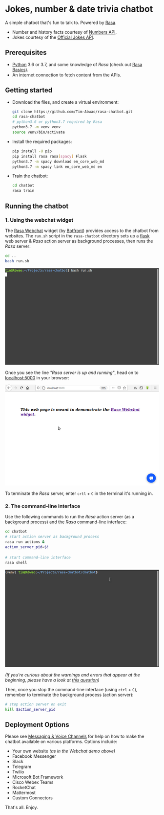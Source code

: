 # Jokes, number & date trivia chatbot

A simple chatbot that's fun to talk to. Powered by [Rasa][1].

- Number and history facts courtesy of [Numbers API][2].
- Jokes courtesy of the [Official Jokes API][3].

## Prerequisites

- [Python][4] 3.6 or 3.7, and some knowledge of *Rasa* (check out [Rasa Basics][5]).
- An internet connection to fetch content from the APIs.

## Getting started

- Download the files, and create a virtual environment:

    ```bash
    git clone https://github.com/Tim-Abwao/rasa-chatbot.git
    cd rasa-chatbot
    # python3.6 or python3.7 required by Rasa
    python3.7 -m venv venv
    source venv/bin/activate
    ```

- Install the required packages:

    ```bash
    pip install -U pip
    pip install rasa rasa[spacy] Flask
    python3.7 -m spacy download en_core_web_md
    python3.7 -m spacy link en_core_web_md en
    ```

- Train the chatbot:

    ```bash
    cd chatbot
    rasa train
    ```

## Running the chatbot

### 1. Using the webchat widget

The [Rasa Webchat][7] widget (by [Botfront][8]) provides access to the chatbot from websites. The `run.sh` script in the `rasa-chatbot` directory sets up a [flask][9] web server & *Rasa* action server as background processes,  then runs the *Rasa* server:

```bash
cd ..
bash run.sh
```

![run script](screencasts/run-script.gif)

Once you see the line *"Rasa server is up and running"*, head on to <localhost:5000> in your browser:

![web widget](screencasts/web-chat.gif)

To terminate the *Rasa* server, enter `crtl` + `C` in the terminal it's running in.

### 2. The command-line interface

Use the following commands to run the *Rasa* action server (as a background process) and the *Rasa* command-line interface:

```bash
cd chatbot
# start action server as background process
rasa run actions &
action_server_pid=$!

# start command-line interface
rasa shell
```

![rasa shell](screencasts/rasa_shell.gif)

*(If you're curious about the warnings and errors that appear at the beginning, please have a look at [this question][6])*

Then, once you stop the command-line interface (using `ctrl` + `C`), remember to terminate the background process (action server):

```bash
# stop action server on exit
kill $action_server_pid
```

## Deployment Options

Please see [Messaging & Voice Channels](https://rasa.com/docs/rasa/user-guide/messaging-and-voice-channels/) for help on how to make the chatbot available on various platforms. Options include:

- Your own website *(as in the Webchat demo above)*
- Facebook Messenger
- Slack
- Telegram
- Twilio
- Microsoft Bot Framework
- Cisco Webex Teams
- RocketChat
- Mattermost
- Custom Connectors

That's all. Enjoy.

[1]: https://rasa.com
[2]: http://numbersapi.com
[3]: https://official-joke-api.appspot.com/random_joke
[4]: https://www.python.org
[5]: https://rasa.com/docs/rasa/user-guide/rasa-tutorial/
[6]: https://stackoverflow.com/questions/60368298/could-not-load-dynamic-library-libnvinfer-so-6
[7]: https://github.com/botfront/rasa-webchat
[8]: https://botfront.io/
[9]: https://flask.palletsprojects.com/en/1.1.x/
